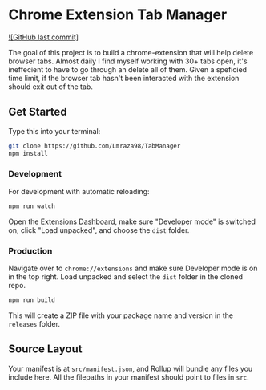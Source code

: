 # Chrome Extension Tab Manager

<!-- [![](https://img.shields.io/badge/Fork%20on-CodeSandbox-blue)](https://githubbox.com/extend-chrome/javascript-boilerplate) -->
[![GitHub last commit]](https://github.com/Lmraza98/TabManager)

The goal of this project is to build a chrome-extension that will help delete browser tabs. Almost daily I find myself working with 30+ tabs open, it's ineffecient to have to go through an delete all of them. Given a speficied time limit, if the browser tab hasn't been interacted with the extension should exit out of the tab.

## Get Started

Type this into your terminal:

```sh
git clone https://github.com/Lmraza98/TabManager
npm install
```

### Development

For development with automatic reloading:

```sh
npm run watch
```

Open the [Extensions Dashboard](chrome://extensions), make sure "Developer mode"
is switched on, click "Load unpacked", and choose the `dist` folder.

### Production

Navigate over to `chrome://extensions` and make sure Developer mode is on in the top right. Load unpacked and select the `dist` folder in the cloned repo.

```sh
npm run build
```

This will create a ZIP file with your package name and version in the `releases`
folder.

## Source Layout

Your manifest is at `src/manifest.json`, and Rollup will bundle any files you
include here. All the filepaths in your manifest should point to files in `src`.
